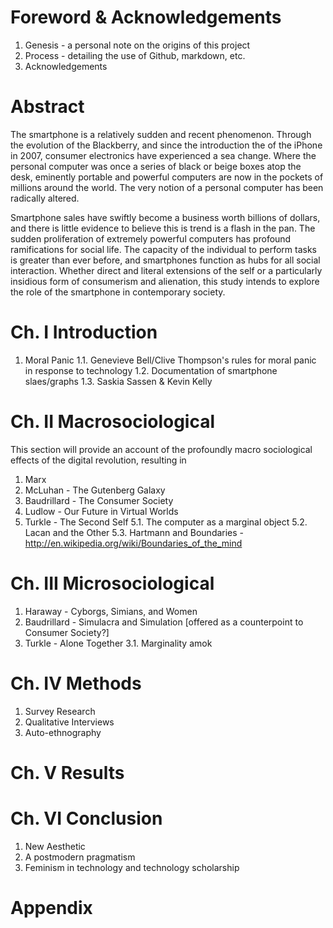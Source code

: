 # Foreword & Acknowledgements
1. Genesis - a personal note on the origins of this project
2. Process - detailing the use of Github, markdown, etc.
3. Acknowledgements

# Abstract
The smartphone is a relatively sudden and recent phenomenon. Through the evolution of the Blackberry, and since the introduction the of the iPhone in 2007, consumer electronics have experienced a sea change. Where the personal computer was once a series of black or beige boxes atop the desk, eminently portable and powerful computers are now in the pockets of millions around the world. The very notion of a personal computer has been radically altered.

Smartphone sales have swiftly become a business worth billions of dollars, and there is little evidence to believe this is trend is a flash in the pan. The sudden proliferation of extremely powerful computers has profound ramifications for social life. The capacity of the individual to perform tasks is greater than ever before, and smartphones function as hubs for all social interaction. Whether direct and literal extensions of the self or a particularly insidious form of consumerism and alienation, this study intends to explore the role of the smartphone in contemporary society.

# Ch. I Introduction
1. Moral Panic
1.1. Genevieve Bell/Clive Thompson's rules for moral panic in response to technology
1.2. Documentation of smartphone slaes/graphs
1.3. Saskia Sassen & Kevin Kelly

# Ch. II Macrosociological

This section will provide an account of the profoundly macro sociological effects of the digital revolution, resulting in 


1. Marx
2. McLuhan - The Gutenberg Galaxy
3. Baudrillard - The Consumer Society
4. Ludlow - Our Future in Virtual Worlds
5. Turkle - The Second Self
5.1. The computer as a marginal object
5.2. Lacan and the Other
5.3. Hartmann and Boundaries - http://en.wikipedia.org/wiki/Boundaries_of_the_mind

# Ch. III Microsociological
1. Haraway - Cyborgs, Simians, and Women
2. Baudrillard - Simulacra and Simulation [offered as a counterpoint to Consumer Society?]
3. Turkle - Alone Together
3.1. Marginality amok

# Ch. IV Methods
1. Survey Research
2. Qualitative Interviews
3. Auto-ethnography

# Ch. V Results

# Ch. VI Conclusion
1. New Aesthetic
2. A postmodern pragmatism
3. Feminism in technology and technology scholarship

# Appendix